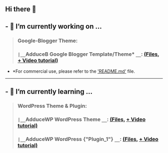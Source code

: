 ## Hi there 👋 
## - 🔭 I’m currently working on ...
> ### Google-Blogger Theme:
> ### `|__`AdduceB Google Blogger Template/Theme* `__`: [(Files,](https://github.com/gouse-at-github/adduceb-google-blogger-theme) [+ Video tutorial)](https://youtube.com/@gouse-at-github)
* *For commercial use, please refer to the ['README.md'](https://github.com/gouse-at-github/adduceb-google-blogger-theme/blob/main/README.md) file.
---
## - 🌱 I’m currently learning ...
> ### WordPress Theme & Plugin:
> ### `|__`AdduceWP WordPress Theme `__`: [(Files,](https://github.com/gouse-at-github/adducewp-wordpress-theme) [+ Video tutorial)](https://youtube.com/@Techadduce)
> ### `|__`AdduceWP WordPress {"Plugin_1"} `__`: [(Files,](https://github.com/gouse-at-github/adducewp-wordpress-theme-plugin-1) [+ Video tutorial)](https://youtube.com/@Techadduce)

<!--
**gouse-at-github/gouse-at-github** is a ✨ _special_ ✨ repository because its `README.md` (this file) appears on your GitHub profile.

Here are some ideas to get you started:

- 🔭 I’m currently working on ...
- 🌱 I’m currently learning ...
- 👯 I’m looking to collaborate on ...
- 🤔 I’m looking for help with ...
- 💬 Ask me about ...
- 📫 How to reach me: ...
- 😄 Pronouns: ...
- ⚡ Fun fact: ...
-->
